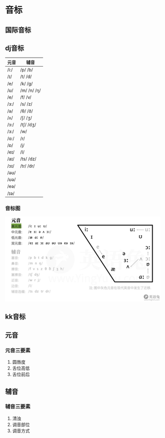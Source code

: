 # 音标

## 国际音标

## dj音标

|元音	|辅音				|
|-		|-					|
| /i:/	|	/p/  /b/		|
| /ɪ/	|	/t/  /d/		|
| /e/	|	/k/  /g/		|
| /ʊ/	|	/m/  /n/  /ŋ/	|
| /e/	|	/f/  /v/		|
| /ɜ:/	|	/s/  /z/		|
| /ə/	|	/θ/  /ð/		|
| /ʌ/	|	/ʃ/  /ʒ/		|
| /ɔ:/	|	/tʃ/ /dʒ/		|
| /ɜ:/	|	/w/				|
| /ɑ:/	|	/r/				|
| /ɒ/	|	/j/				|
| /eɪ/	|	/l/				|
| /aɪ/	|	/ts/ /dz/		|
| /ɔɪ/	|	/tr/ /dr/		|
| /əʊ/	|					|
| /ʊə/	|					|
| /eə/	|					|
| /ɪə/	|					|

### 音标图

![](phonetic_files/1.jpg)

## kk音标

## 元音

### 元音三要素

1. 圆唇度
2. 舌位高低
3. 舌位前后

## 辅音

### 辅音三要素

1. 清浊
2. 调音部位
3. 调音方式